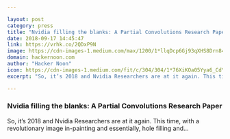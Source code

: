 ```yaml
---

layout: post
category: press
title: "Nvidia filling the blanks: A Partial Convolutions Research Paper"
date: 2018-09-17 14:45:47
link: https://vrhk.co/2QDxP9N
image: https://cdn-images-1.medium.com/max/1200/1*llqDcp6Gj93qXHS8Drn84g.png
domain: hackernoon.com
author: "Hacker Noon"
icon: https://cdn-images-1.medium.com/fit/c/304/304/1*76XiKOa05Yya6_CdYX8pVg.jpeg
excerpt: "So, it’s 2018 and Nvidia Researchers are at it again. This time, with a revolutionary image in-painting and essentially, hole filling and…"

---
```


### Nvidia filling the blanks: A Partial Convolutions Research Paper

So, it’s 2018 and Nvidia Researchers are at it again. This time, with a revolutionary image in-painting and essentially, hole filling and…
